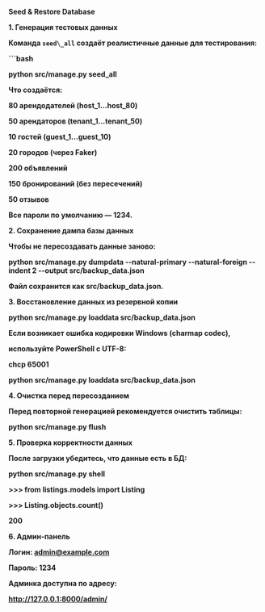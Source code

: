 **Seed \& Restore Database**



 **1. Генерация тестовых данных**



**Команда `seed\_all` создаёт реалистичные данные для тестирования:**



**```bash**

**python src/manage.py seed\_all**





**Что создаётся:**



**80 арендодателей (host\_1...host\_80)**



**50 арендаторов (tenant\_1...tenant\_50)**



**10 гостей (guest\_1...guest\_10)**



**20 городов (через Faker)**



**200 объявлений**



**150 бронирований (без пересечений)**



**50 отзывов**



**Все пароли по умолчанию — 1234.**



**2. Сохранение дампа базы данных**



**Чтобы не пересоздавать данные заново:**



**python src/manage.py dumpdata --natural-primary --natural-foreign --indent 2 --output src/backup\_data.json**





**Файл сохранится как src/backup\_data.json.**



**3. Восстановление данных из резервной копии**

**python src/manage.py loaddata src/backup\_data.json**





**Если возникает ошибка кодировки Windows (charmap codec),**

**используйте PowerShell с UTF-8:**



**chcp 65001**

**python src/manage.py loaddata src/backup\_data.json**



**4. Очистка перед пересозданием**



**Перед повторной генерацией рекомендуется очистить таблицы:**



**python src/manage.py flush**



**5. Проверка корректности данных**



**После загрузки убедитесь, что данные есть в БД:**



**python src/manage.py shell**

**>>> from listings.models import Listing**

**>>> Listing.objects.count()**

**200**



**6. Админ-панель**



**Логин: admin@example.com**

**Пароль: 1234**



**Админка доступна по адресу:**

**http://127.0.0.1:8000/admin/**

